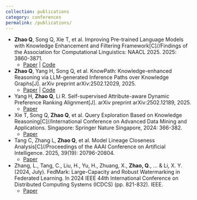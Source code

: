 ```yaml
---
collection: publications
category: conferences
permalink: /publications/
---
```


- **Zhao Q**, Song Q, Xie T, et al. Improving Pre-trained Language Models with Knowledge Enhancement and Filtering Framework[C]//Findings of the Association for Computational Linguistics: NAACL 2025. 2025: 3860-3871.
  - [Paper](https://aclanthology.org/2025.findings-naacl.213/) | [Code](https://github.com/tize-72/Keff)
- **Zhao Q**, Yang H, Song Q, et al. KnowPath: Knowledge-enhanced Reasoning via LLM-generated Inference Paths over Knowledge Graphs[J]. arXiv preprint arXiv:2502.12029, 2025.
  - [Paper](https://arxiv.org/abs/2502.12029) | [Code](https://github.com/tize-72/KnowPath)
- Yang H, **Zhao Q**, Li R. Self-supervised Attribute-aware Dynamic Preference Ranking Alignment[J]. arXiv preprint arXiv:2502.12189, 2025.
  - [Paper](https://arxiv.org/abs/2502.12189)
- Xie T, Song Q, **Zhao Q**, et al. Query Exploration Based on Knowledge Reasoning[C]//International Conference on Advanced Data Mining and Applications. Singapore: Springer Nature Singapore, 2024: 366-382.
  - [Paper](https://link.springer.com/chapter/10.1007/978-981-96-0814-0_24)
- Tang C, Zhang L, **Zhao Q**, et al. Model Lineage Closeness Analysis[C]//Proceedings of the AAAI Conference on Artificial Intelligence. 2025, 39(19): 20796-20804.
  - [Paper](https://ojs.aaai.org/index.php/AAAI/article/view/34292/36447)
- Zhang, L., Tang, C., Liu, H., Yu, H., Zhuang, X., **Zhao, Q**., ... & Li, X. Y. (2024, July). FedMark: Large-Capacity and Robust Watermarking in Federated Learning. In 2024 IEEE 44th International Conference on Distributed Computing Systems (ICDCS) (pp. 821-832). IEEE.
  - [Paper](https://ieeexplore.ieee.org/document/10630980/)
